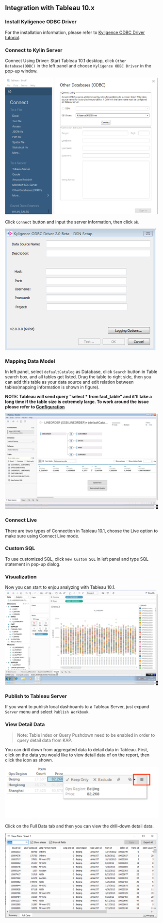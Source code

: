 ## Integration with Tableau 10.x

### Install Kyligence ODBC Driver

For the installation information, please refer to [Kyligence ODBC Driver tutorial](../driver/kyligence_odbc.en.md).

### Connect to Kylin Server
Connect Using Driver: Start Tableau 10.1 desktop, click `Other Database(ODBC)` in the left panel and choose `Kyligence ODBC Driver` in the pop-up window. 


![](images/tableau_10/1.png)

Click `Connect` button and input the server information, then click `ok`.

![](images/tableau_10/2.png)

### Mapping Data Model
In left panel, select `defaultCatalog` as Database, click `Search` button in Table search box, and all tables get listed. Drag the table to right side, then you can add this table as your data source and edit relation between tables(mapping information is shown in figure).

**NOTE: Tableau will send query "select \* from fact\_table" and it'll take a long time if the table size is extremely large. To work around the issue please refer to [Configuration](../config/basic_settings.en.md#kylinqueryforce-limit)**

![](images/tableau_10/step5.PNG)

### Connect Live

There are two types of Connection in Tableau 10.1, choose the Live option to make sure using Connect Live mode.

### Custom SQL
To use customized SQL, click `New Custom SQL` in left panel and type SQL statement in pop-up dialog.

### Visualization

Now you can start to enjou analyzing with Tableau 10.1.
![](images/tableau_10/step13.PNG)

### Publish to Tableau Server
If you want to publish local dashboards to a Tableau Server, just expand `Server` menu and select `Publish Workbook`.

### View Detail Data

> Note: Table Index or Query Pushdown need to be enabled in order to query detail data from KAP.

You can drill down from aggregated data to detail data in Tableau. First, click on the data you would like to view detail data of on the report, then click the icon as shown. 

![](images/tableau_10/step15.PNG)

Click on the Full Data tab and then you can view the drill-down detail data.

![](images/tableau_10/step16.PNG)